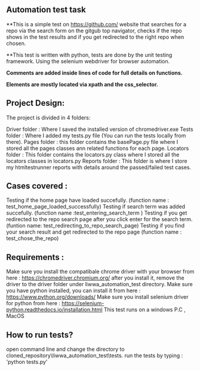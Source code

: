 ## Automation test task

**This is a simple test on https://github.com/ website that searches for a repo via the search form on the gitgub top navigator,
checks if the repo shows in the test results and if you get redirected to the right repo when chosen.

**This test is written with python, tests are done by the unit testing framework. Using the selenium webdriver for browser automation.

**Comments are added inside lines of code for full details on functions.**

**Elements are mostly located via xpath and the css_selector.**


## Project Design:
The project is divided in 4 folders:

Driver folder : Where I saved the installed version of chromedriver.exe
Tests folder : Where I added my tests.py file (You can run the tests locally from there).
Pages folder : this folder contains the basePage.py file where I stored all the pages classes ann related functions for each page.
Locators folder : This folder contains the locators.py class where I stored all the locators classes in locators.py
Reports folder : This folder is where I store my htmltestrunner reports with details around the passed/failed test cases.


## Cases covered :
Testing if the home page have loaded succefully. (function name : test_home_page_loaded_successfully)
Testing if search term was added succefully. (function name :test_entering_search_term )
Testing if you get redirected to the repo search page after you click enter for the search term. (funtion name: test_redirecting_to_repo_search_page)
Testing if you find your search result and get redirected to the repo page (function name : test_chose_the_repo)


## Requirements :
Make sure you install the compatibale chrome driver with your browser from here : https://chromedriver.chromium.org/ after you install it, remove the driver to the driver folder under liwwa_automation_test directory.
Make sure you have python installed, you can install it from here : https://www.python.org/downloads/
Make sure you install selenium driver for python from here : https://selenium-python.readthedocs.io/installation.html
This test runs on a windows P.C , MacOS


## How to run tests?
open command line and change the directory to cloned_repository\liwwa_automation_test\tests.
run the tests by typing : 'python tests.py'
